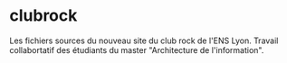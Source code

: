clubrock
========

Les fichiers sources du nouveau site du club rock de l'ENS Lyon. Travail collabortatif des étudiants du master "Architecture de l'information".